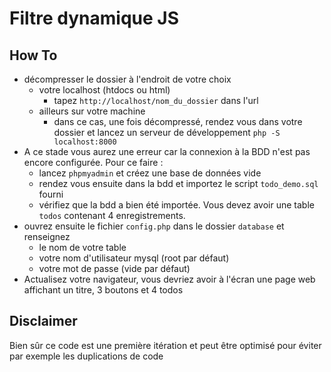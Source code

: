 # Filtre dynamique JS

## How To

- décompresser le dossier à l'endroit de votre choix
  - votre localhost (htdocs ou html)
    - tapez `http://localhost/nom_du_dossier` dans l'url
  - ailleurs sur votre machine
    - dans ce cas, une fois décompressé, rendez vous dans votre dossier et lancez un serveur de développement `php -S localhost:8000`
- A ce stade vous aurez une erreur car la connexion à la BDD n'est pas encore configurée. Pour ce faire :
  - lancez `phpmyadmin` et créez une base de données vide
  - rendez vous ensuite dans la bdd et importez le script `todo_demo.sql` fourni
  - vérifiez que la bdd a bien été importée. Vous devez avoir une table `todos` contenant 4 enregistrements.
- ouvrez ensuite le fichier `config.php` dans le dossier `database` et renseignez
  - le nom de votre table
  - votre nom d'utilisateur mysql (root par défaut)
  - votre mot de passe (vide par défaut)
- Actualisez votre navigateur, vous devriez avoir à l'écran une page web affichant un titre, 3 boutons et 4 todos

## Disclaimer

Bien sûr ce code est une première itération et peut être optimisé pour éviter par exemple les duplications de code
